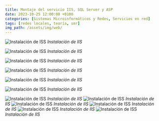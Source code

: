 ```yaml
---
title: Montaje del servicio IIS, SQL Server y ASP
date: 2023-10-25 12:00:00 +0100
categories: [Sistemas Microinformáticos y Redes, Servicios en red]
tags: [redes locales, teoría, smr]
img_path: /assets/img/web/   
---
```


![Instalación de ISS](1.png)
_Instalación de IIS_

![Instalación de ISS](2.png)
_Instalación de IIS_

![Instalación de ISS](3.png)
_Instalación de IIS_

![Instalación de ISS](4.png)
_Instalación de IIS_

![Instalación de ISS](5.png)
_Instalación de IIS_

![Instalación de ISS](6.png)
_Instalación de IIS_

![Instalación de ISS](7.png)
_Instalación de IIS_
![Instalación de ISS](8.png)
_Instalación de IIS_
![Instalación de ISS](9.png)
_Instalación de IIS_
![Instalación de ISS](10.png)
_Instalación de IIS_
![Instalación de ISS](11.png)
_Instalación de IIS_
![Instalación de ISS](12.png)
_Instalación de IIS_